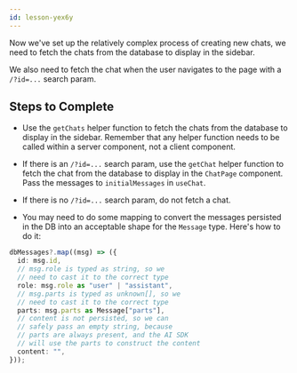 ```yaml
---
id: lesson-yex6y
---
```


Now we've set up the relatively complex process of creating new chats, we need to fetch the chats from the database to display in the sidebar.

We also need to fetch the chat when the user navigates to the page with a `/?id=...` search param.

## Steps to Complete

- Use the `getChats` helper function to fetch the chats from the database to display in the sidebar. Remember that any helper function needs to be called within a server component, not a client component.

- If there is an `/?id=...` search param, use the `getChat` helper function to fetch the chat from the database to display in the `ChatPage` component. Pass the messages to `initialMessages` in `useChat`.

- If there is no `/?id=...` search param, do not fetch a chat.

- You may need to do some mapping to convert the messages persisted in the DB into an acceptable shape for the `Message` type. Here's how to do it:

```ts
dbMessages?.map((msg) => ({
  id: msg.id,
  // msg.role is typed as string, so we
  // need to cast it to the correct type
  role: msg.role as "user" | "assistant",
  // msg.parts is typed as unknown[], so we
  // need to cast it to the correct type
  parts: msg.parts as Message["parts"],
  // content is not persisted, so we can
  // safely pass an empty string, because
  // parts are always present, and the AI SDK
  // will use the parts to construct the content
  content: "",
}));
```
